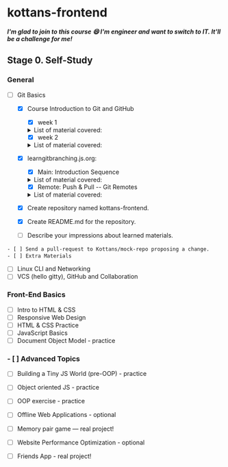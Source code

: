 # kottans-frontend
***I'm glad to join to this course :smile: I'm engineer and want to switch to IT. It'll be a challenge for me!***

## Stage 0. Self-Study
### General

- [ ] Git Basics
    - [x] Course Introduction to Git and GitHub
        - [x] week 1

        <details>
            <summary>List of material covered:</summary>

        ![List of material covered: week 1](/images/1/Intro%20Git%201.PNG)

        ![List of material covered: week 1](/images/1/Intro%20Git%202.PNG)

        ![List of material covered: week 1](/images/1/Intro%20Git%203.PNG)

         </details>

        - [x] week 2

        <details>
            <summary>List of material covered:</summary>

        ![List of material covered: week 2](/images/1/Intro%20Git%204.PNG)

        ![List of material covered: week 2](/images/1/Intro%20Git%205.PNG)

        ![List of material covered: week 2](/images/1/Intro%20Git%206.PNG)
         </details>
         
    - [x] learngitbranching.js.org:
        - [x] Main: Introduction Sequence

        <details>
            <summary>List of material covered:</summary>
        ![List of material covered: Main](/images/1/LGB%201.PNG)
         </details>

        - [x] Remote: Push & Pull -- Git Remotes 

        <details>
            <summary>List of material covered:</summary>
        ![List of material covered: Remote](/images/1/LGB%202.PNG)
         </details>

    - [x] Create repository named kottans-frontend.
    - [x] Create README.md for the repository.
    - [ ] Describe your impressions about learned materials.

<!--    <details>
        <summary>My impressions:</summary>

    </details>
-->
    - [ ] Send a pull-request to Kottans/mock-repo proposing a change.
    - [ ] Extra Materials
- [ ] Linux CLI and Networking
- [ ] VCS (hello gitty), GitHub and Collaboration
### Front-End Basics
- [ ] Intro to HTML & CSS
- [ ] Responsive Web Design
- [ ] HTML & CSS Practice 
- [ ] JavaScript Basics
- [ ] Document Object Model - practice
### - [ ] Advanced Topics
- [ ] Building a Tiny JS World (pre-OOP) - practice
- [ ] Object oriented JS - practice
- [ ] OOP exercise - practice
- [ ] Offline Web Applications - optional
- [ ] Memory pair game — real project!
- [ ] Website Performance Optimization - optional
- [ ] Friends App - real project!

 

